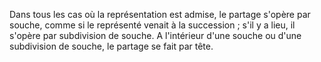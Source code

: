   
 Dans tous les cas où la représentation est admise, le partage s'opère par souche, comme si le représenté venait à la succession ; s'il y a lieu, il s'opère par subdivision de souche. A l'intérieur d'une souche ou d'une subdivision de souche, le partage se fait par tête.  

  
